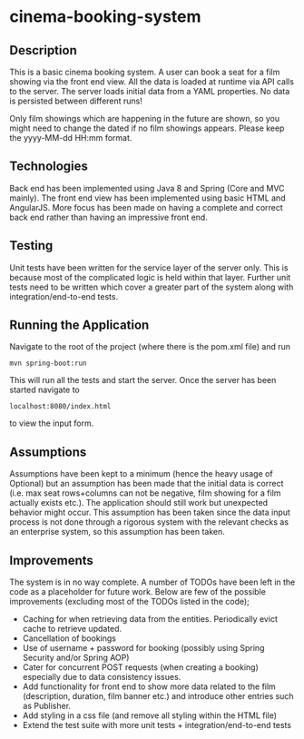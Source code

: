 # cinema-booking-system

## Description
This is a basic cinema booking system. A user can book a seat for a film showing via the front end view. All the data is loaded at runtime via API calls to the server. The server loads initial data from a YAML properties. No data is persisted between different runs! 

Only film showings which are happening in the future are shown, so you might need to change the dated if no film showings appears. Please keep the yyyy-MM-dd HH:mm format.

## Technologies
Back end has been implemented using Java 8 and Spring (Core and MVC mainly). The front end view has been implemented using basic HTML and AngularJS. More focus has been made on having a complete and correct back end rather than having an impressive front end.

## Testing
Unit tests have been written for the service layer of the server only. This is because most of the complicated logic is held within that layer. Further unit tests need to be written which cover a greater part of the system along with integration/end-to-end tests.

## Running the Application
Navigate to the root of the project (where there is the pom.xml file) and run

    mvn spring-boot:run

This will run all the tests and start the server. Once the server has been started navigate to 
    
    localhost:8080/index.html 

to view the input form.

## Assumptions
Assumptions have been kept to a minimum (hence the heavy usage of Optional) but an assumption has been made that the initial data is correct (i.e. max seat rows+columns can not be negative, film showing for a film actually exists etc.). The application should still work but unexpected behavior might occur. This assumption has been taken since the data input process is not done through a rigorous system with the relevant checks as an enterprise system, so this assumption has been taken.

## Improvements
The system is in no way complete. A number of TODOs have been left in the code as a placeholder for future work. Below are few of the possible improvements (excluding most of the TODOs listed in the code);

* Caching for when retrieving data from the entities. Periodically evict cache to retrieve updated.
* Cancellation of bookings
* Use of username + password for booking (possibly using Spring Security and/or Spring AOP)
* Cater for concurrent POST requests (when creating a booking) especially due to data consistency issues.
* Add functionality for front end to show more data related to the film (description, duration, film banner etc.) and introduce other entries such as Publisher.
* Add styling in a css file (and remove all styling within the HTML file)
* Extend the test suite with more unit tests + integration/end-to-end tests
